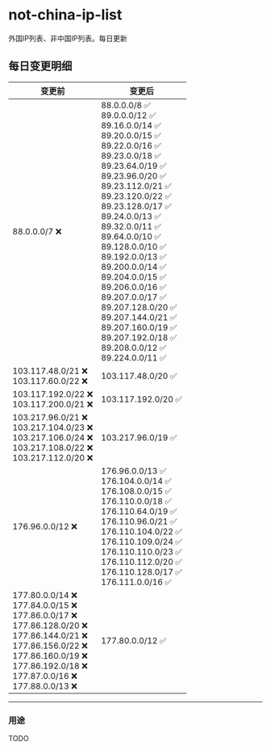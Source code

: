 # not-china-ip-list
外国IP列表、非中国IP列表。每日更新

每日变更明细
--------------------
|  变更前   | 变更后 |
|  ----  | ----  |
|  88.0.0.0/7 :x:  | 88.0.0.0/8 :white_check_mark: <br> 89.0.0.0/12 :white_check_mark: <br> 89.16.0.0/14 :white_check_mark: <br> 89.20.0.0/15 :white_check_mark: <br> 89.22.0.0/16 :white_check_mark: <br> 89.23.0.0/18 :white_check_mark: <br> 89.23.64.0/19 :white_check_mark: <br> 89.23.96.0/20 :white_check_mark: <br> 89.23.112.0/21 :white_check_mark: <br> 89.23.120.0/22 :white_check_mark: <br> 89.23.128.0/17 :white_check_mark: <br> 89.24.0.0/13 :white_check_mark: <br> 89.32.0.0/11 :white_check_mark: <br> 89.64.0.0/10 :white_check_mark: <br> 89.128.0.0/10 :white_check_mark: <br> 89.192.0.0/13 :white_check_mark: <br> 89.200.0.0/14 :white_check_mark: <br> 89.204.0.0/15 :white_check_mark: <br> 89.206.0.0/16 :white_check_mark: <br> 89.207.0.0/17 :white_check_mark: <br> 89.207.128.0/20 :white_check_mark: <br> 89.207.144.0/21 :white_check_mark: <br> 89.207.160.0/19 :white_check_mark: <br> 89.207.192.0/18 :white_check_mark: <br> 89.208.0.0/12 :white_check_mark: <br> 89.224.0.0/11 :white_check_mark: <br>  | 
|  103.117.48.0/21 :x: <br> 103.117.60.0/22 :x: <br> | 103.117.48.0/20 :white_check_mark: | 
|  103.117.192.0/22 :x: <br> 103.117.200.0/21 :x: <br> | 103.117.192.0/20 :white_check_mark: | 
|  103.217.96.0/21 :x: <br> 103.217.104.0/23 :x: <br> 103.217.106.0/24 :x: <br> 103.217.108.0/22 :x: <br> 103.217.112.0/20 :x: <br> | 103.217.96.0/19 :white_check_mark: | 
|  176.96.0.0/12 :x:  | 176.96.0.0/13 :white_check_mark: <br> 176.104.0.0/14 :white_check_mark: <br> 176.108.0.0/15 :white_check_mark: <br> 176.110.0.0/18 :white_check_mark: <br> 176.110.64.0/19 :white_check_mark: <br> 176.110.96.0/21 :white_check_mark: <br> 176.110.104.0/22 :white_check_mark: <br> 176.110.109.0/24 :white_check_mark: <br> 176.110.110.0/23 :white_check_mark: <br> 176.110.112.0/20 :white_check_mark: <br> 176.110.128.0/17 :white_check_mark: <br> 176.111.0.0/16 :white_check_mark: <br>  | 
|  177.80.0.0/14 :x: <br> 177.84.0.0/15 :x: <br> 177.86.0.0/17 :x: <br> 177.86.128.0/20 :x: <br> 177.86.144.0/21 :x: <br> 177.86.156.0/22 :x: <br> 177.86.160.0/19 :x: <br> 177.86.192.0/18 :x: <br> 177.87.0.0/16 :x: <br> 177.88.0.0/13 :x: <br> | 177.80.0.0/12 :white_check_mark: | 

--------------------
### 用途
TODO
